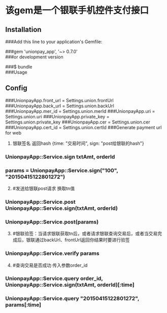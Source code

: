 
该gem是一个银联手机控件支付接口
=====

Installation
------

###Add this line to your application's Gemfile:<br />

###gem 'unionpay_app', '~> 0.7.0'<br />
###or development version<br />

###$ bundle<br />
###Usage<br />

Config
------

###UnionpayApp.front_url = Settings.union.frontUrl
###UnionpayApp.back_url = Settings.union.backUrl
###UnionpayApp.mer_id = Settings.union.merId
###UnionpayApp.uri = Settings.union.uri
###UnionpayApp.private_key = Settings.union.private_key
###UnionpayApp.cer = Settings.union.cer
###UnionpayApp.cert_id = Settings.union.certId
###Generate payment url for web

1. 银联签名 返回hash {time: "交易时间", sign: "post给银联的hash"}
###  UnionpayApp::Service.sign txtAmt, orderId 
###  params = UnionpayApp::Service.sign("100", "20150415122801272")
2. #发送给银联post请求 换取tn值
###    UnionpayApp::Service.post UnionpayApp::Service.sign(txtAmt, orderId)
###    UnionpayApp::Service.post(params)
3. #银联验签：当请求银联获取tn后，或者请求银联查询交易后，或者当交易完成后，银联通过backUrl、frontUrl返回你结果时要进行验签
###  UnionpayApp::Service.verify params
4. #查询交易是否成功 传入参数order_id
###  UnionpayApp::Service.query order_id, UnionpayApp::Service.sign(txtAmt, orderId)[:time] 
###  UnionpayApp::Service.query "20150415122801272", params[:time]
